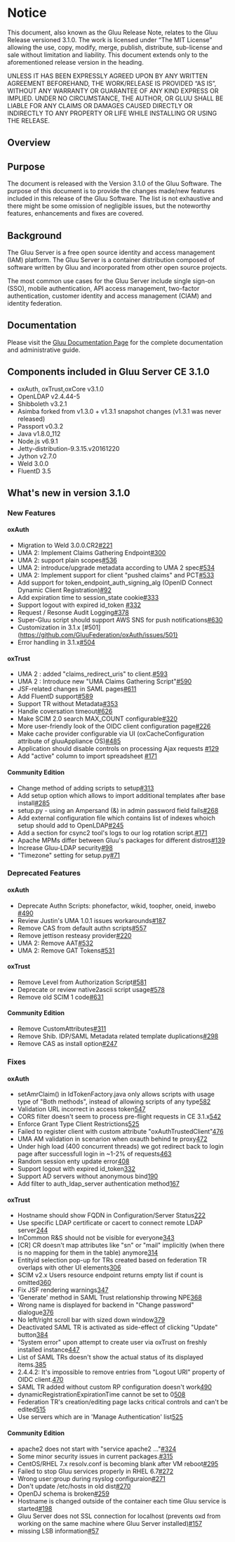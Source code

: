 # Notice

This document, also known as the Gluu Release Note, 
relates to the Gluu Release versioned 3.1.0. The work is licensed under “The MIT License” 
allowing the use, copy, modify, merge, publish, distribute, sub-license and sale without 
limitation and liability. This document extends only to the aforementioned release version 
in the heading.

UNLESS IT HAS BEEN EXPRESSLY AGREED UPON BY ANY WRITTEN AGREEMENT BEFOREHAND, 
THE WORK/RELEASE IS PROVIDED “AS IS”, WITHOUT ANY WARRANTY OR GUARANTEE OF ANY KIND 
EXPRESS OR IMPLIED. UNDER NO CIRCUMSTANCE, THE AUTHOR, OR GLUU SHALL BE LIABLE FOR ANY 
CLAIMS OR DAMAGES CAUSED DIRECTLY OR INDIRECTLY TO ANY PROPERTY OR LIFE WHILE INSTALLING 
OR USING THE RELEASE.

## Overview

## Purpose

The document is released with the Version 3.1.0 of the Gluu Software. The purpose of this document is to provide the changes made/new features included in this release of the Gluu Software. The list is not exhaustive and there might be some omission of negligible issues, but the noteworthy features, enhancements and fixes are covered. 

## Background

The Gluu Server is a free open source identity and access management (IAM) platform. The Gluu Server is a container distribution composed of software written by Gluu and incorporated from other open source projects. 

The most common use cases for the Gluu Server include single sign-on (SSO), mobile authentication, API access management, two-factor authentication, customer identity and access management (CIAM) and identity federation.

## Documentation

Please visit the [Gluu Documentation Page](http://www.gluu.org/docs) for the complete 
documentation and administrative guide. 

## Components included in Gluu Server CE 3.1.0
- oxAuth, oxTrust,oxCore v3.1.0
- OpenLDAP v2.4.44-5
- Shibboleth v3.2.1
- Asimba forked from v1.3.0 + v1.3.1 snapshot changes (v1.3.1 was never released)
- Passport v0.3.2
- Java v1.8.0_112
- Node.js v6.9.1
- Jetty-distribution-9.3.15.v20161220
- Jython v2.7.0
- Weld 3.0.0
- FluentD 3.5

## What's new in version 3.1.0

### New Features
#### oxAuth
- Migration to Weld 3.0.0.CR2[#221](https://github.com/GluuFederation/oxAuth/issues/221)
- UMA 2: Implement Claims Gathering Endpoint[#300](https://github.com/GluuFederation/oxAuth/issues/300)
- UMA 2: support plain scopes[#536](https://github.com/GluuFederation/oxAuth/issues/536)
- UMA 2: introduce/upgrade metadata according to UMA 2 spec[#534](https://github.com/GluuFederation/oxAuth/issues/534)
- UMA 2: Implement support for client "pushed claims" and PCT[#533](https://github.com/GluuFederation/oxAuth/issues/533)
- Add support for token_endpoint_auth_signing_alg (OpenID Connect Dynamic Client Registration)[#92](https://github.com/GluuFederation/oxAuth/issues/92)
- Add expiration time to session_state cookie[#333](https://github.com/GluuFederation/oxAuth/issues/333)
- Support logout with expired id_token [#332](https://github.com/GluuFederation/oxAuth/issues/332)
- Request / Resonse Audit Logging[#378](https://github.com/GluuFederation/oxAuth/issues/378)
- Super-Gluu script should support AWS SNS for push notifications[#630](https://github.com/GluuFederation/oxAuth/issues/630)
- Customization in 3.1.x [#501](https://github.com/GluuFederation/oxAuth/issues/501}
- Error handling in 3.1.x[#504](https://github.com/GluuFederation/oxAuth/issues/504)

#### oxTrust
- UMA 2 : added "claims_redirect_uris" to client.[#593](https://github.com/GluuFederation/oxTrust/issues/593)
- UMA 2 : Introduce new "UMA Claims Gathering Script"[#590](https://github.com/GluuFederation/oxTrust/issues/590)
- JSF-related changes in SAML pages[#611](https://github.com/GluuFederation/oxTrust/issues/611)
- Add FluentD support[#589](https://github.com/GluuFederation/oxTrust/issues/589)
- Support TR without Metadata[#353](https://github.com/GluuFederation/oxTrust/issues/353)
- Handle coversation timeout[#626](https://github.com/GluuFederation/oxTrust/issues/626)
- Make SCIM 2.0 search MAX_COUNT configurable[#320](https://github.com/GluuFederation/oxTrust/issues/320)
- More user-friendly look of the OIDC client configuration page[#226](https://github.com/GluuFederation/oxTrust/issues/226)
- Make cache provider configurable via UI (oxCacheConfiguration attribute of gluuAppliance OS)[#485](https://github.com/GluuFederation/oxTrust/issues/485)
- Application should disable controls on processing Ajax requests [#129](https://github.com/GluuFederation/oxTrust/issues/129)
- Add "active" column to import spreadsheet [#171](https://github.com/GluuFederation/oxTrust/issues/171)

#### Community Edition
- Change method of adding scripts to setup[#313](https://github.com/GluuFederation/community-edition-setup/issues/313)
- Add setup option which allows to import additional templates after base install[#285](https://github.com/GluuFederation/community-edition-setup/issues/285)
- setup.py - using an Ampersand (&) in admin password field fails[#268](https://github.com/GluuFederation/community-edition-setup/issues/268)
- Add external configuration file which contains list of indexes whoich setup should add to OpenLDAP[#245](https://github.com/GluuFederation/community-edition-setup/issues/245)
- Add a section for csync2 tool's logs to our log rotation script.[#171](https://github.com/GluuFederation/community-edition-setup/issues/171)
- Apache MPMs differ between Gluu's packages for different distros[#139](https://github.com/GluuFederation/community-edition-setup/issues/139)
- Increase Gluu-LDAP security[#98](https://github.com/GluuFederation/community-edition-setup/issues/98)
- "Timezone" setting for setup.py[#71](https://github.com/GluuFederation/community-edition-setup/issues/71)

### Deprecated Features
#### oxAuth
- Deprecate Authn Scripts: phonefactor, wikid, toopher, oneid, inwebo [#490](https://github.com/GluuFederation/oxAuth/issues/490)
- Review Justin's UMA 1.0.1 issues workarounds[#187](https://github.com/GluuFederation/oxAuth/issues/187)
- Remove CAS from default authn scripts[#557](https://github.com/GluuFederation/oxAuth/issues/557)
- Remove jettison resteasy provider[#220](https://github.com/GluuFederation/oxAuth/issues/220)
- UMA 2: Remove AAT[#532](https://github.com/GluuFederation/oxAuth/issues/532)
- UMA 2: Remove GAT Tokens[#531](https://github.com/GluuFederation/oxAuth/issues/531)
#### oxTrust
- Remove Level from Authorization Script[#581](https://github.com/GluuFederation/oxTrust/issues/581)
- Deprecate or review native2ascii script usage[#578](https://github.com/GluuFederation/oxTrust/issues/578)
- Remove old SCIM 1 code[#631](https://github.com/GluuFederation/oxTrust/issues/631)
#### Community Edition
- Remove CustomAttributes[#311](https://github.com/GluuFederation/community-edition-setup/issues/311)
- Remove Shib. IDP/SAML Metadata related template duplications[#298](https://github.com/GluuFederation/community-edition-setup/issues/298)
- Remove CAS as install option[#247](https://github.com/GluuFederation/community-edition-setup/issues/247)
### Fixes
#### oxAuth
- setAmrClaim() in IdTokenFactory.java only allows scripts with usage type of "Both methods", instead of allowing scripts of any type[582](https://github.com/GluuFederation/oxAuth/issues/582)
- Validation URL incorrect in access token[547](https://github.com/GluuFederation/oxAuth/issues/547)
- CORS filter doesn't seem to process pre-flight requests in CE 3.1.x[542](https://github.com/GluuFederation/oxAuth/issues/542)
- Enforce Grant Type Client Restrictions[525](https://github.com/GluuFederation/oxAuth/issues/525)
- Failed to register client with custom attribute "oxAuthTrustedClient"[476](https://github.com/GluuFederation/oxAuth/issues/476)
- UMA AM validation in scenarion when oxauth behind te proxy[472](https://github.com/GluuFederation/oxAuth/issues/472)
- Under high load (400 concurrent threads) we got redirect back to login page after successfull login  in ~1-2% of requests[463](https://github.com/GluuFederation/oxAuth/issues/463)
- Random session enty update error[408](https://github.com/GluuFederation/oxAuth/issues/408)
- Support logout with expired id_token[332](https://github.com/GluuFederation/oxAuth/issues/332)
- Support AD servers without anonymous bind[190](https://github.com/GluuFederation/oxAuth/issues/190)
- Add filter to auth_ldap_server authentication method[167](https://github.com/GluuFederation/oxAuth/issues/167)
#### oxTrust
- Hostname should show FQDN in Configuration/Server Status[222](https://github.com/GluuFederation/oxTrust/issues/222)
- Use specific LDAP certificate or cacert to connect remote LDAP server[244](https://github.com/GluuFederation/oxTrust/issues/244)
- InCommon R&S should not be visible for everyone[343](https://github.com/GluuFederation/oxTrust/issues/343)
- [CR] CR doesn't map attributes like "sn" or "mail" implicitly (when there is no mapping for them in the table) anymore[314](https://github.com/GluuFederation/oxTrust/issues/314)
- Entityid selection pop-up for TRs created based on federation TR overlaps with other UI elements[306](https://github.com/GluuFederation/oxTrust/issues/306)
- SCIM v2.x Users resource endpoint returns empty list if count is omitted[360](https://github.com/GluuFederation/oxTrust/issues/360)
- Fix JSF rendering warnings[347](https://github.com/GluuFederation/oxTrust/issues/347)
- 'Generate' method in SAML Trust relationship throwing NPE[368](https://github.com/GluuFederation/oxTrust/issues/368)
- Wrong name is displayed for backend in "Change password" dialogue[376](https://github.com/GluuFederation/oxTrust/issues/376)
- No left/right scroll bar with sized down window[379](https://github.com/GluuFederation/oxTrust/issues/379)
- Deactivated SAML TR is activated as side-effect of clicking "Update" button[384](https://github.com/GluuFederation/oxTrust/issues/384)
- "System error" upon attempt to create user via oxTrust on freshly installed instance[447](https://github.com/GluuFederation/oxTrust/issues/447)
- List of SAML TRs doesn't show the actual status of its displayed items.[385](https://github.com/GluuFederation/oxTrust/issues/385)
- 2.4.4.2: It's impossible to remove entries from "Logout URI" property of OIDC client.[470](https://github.com/GluuFederation/oxTrust/issues/470)
- SAML TR added without custom RP configuration doesn't work[490](https://github.com/GluuFederation/oxTrust/issues/490)
- dynamicRegistrationExpirationTime cannot be set to 0[508](https://github.com/GluuFederation/oxTrust/issues/508)
- Federation TR's creation/editing page lacks critical controls and can't be edited[515](https://github.com/GluuFederation/oxTrust/issues/515)
- Use servers which are in 'Manage Authentication' list[525](https://github.com/GluuFederation/oxTrust/issues/525)
#### Community Edition
- apache2 does not start with "service apache2 ..."[#324](https://github.com/GluuFederation/community-edition-setup/issues/324)
- Some minor security issues in current packages.[#315](https://github.com/GluuFederation/community-edition-setup/issues/315)
- CentOS/RHEL 7.x resolv.conf is becoming blank after VM reboot[#295](https://github.com/GluuFederation/community-edition-setup/issues/295)
- Failed to stop Gluu services properly in RHEL 6.7[#272](https://github.com/GluuFederation/community-edition-setup/issues/272)
- Wrong user:group during rsyslog configuraion[#271](https://github.com/GluuFederation/community-edition-setup/issues/271)
- Don't update /etc/hosts in old dist[#270](https://github.com/GluuFederation/community-edition-setup/issues/270)
- OpenDJ schema is broken[#259](https://github.com/GluuFederation/community-edition-setup/issues/259)
- Hostname is changed outside of the container each time Gluu service is started[#198](https://github.com/GluuFederation/community-edition-setup/issues/198)
- Gluu Server does not SSL connection for localhost (prevents oxd from working on the same machine where Gluu Server installed)[#157](https://github.com/GluuFederation/community-edition-setup/issues/157)
- missing LSB information[#57](https://github.com/GluuFederation/community-edition-setup/issues/57)
